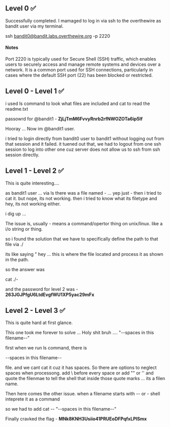 ## Level 0 ✅ 

Successfully completed. I mamaged to log in via ssh to the overthewire as bandit user via my terminal.

ssh bandit0@bandit.labs.overthewire.org -p 2220

#### Notes 
Port 2220 is typically used for Secure Shell (SSH) traffic, which enables users to securely access and manage remote systems and devices over a network. It is a common port used for SSH connections, particularly in cases where the default SSH port (22) has been blocked or restricted.

## Level 0 - Level 1 ✅ 

i used ls command to look what files are included and cat to read the readme.txt

passowrd for @bandit1 - **ZjLjTmM6FvvyRnrb2rfNWOZOTa6ip5If**

Hooray ... Now im @bandit1 user.

i tried to login directly from bandit0 user to bandit1 without logging out from that session and it failed. it tuened out that, we had to logout from one ssh session to log into other one cuz server does not allow us to ssh from ssh session directly. 

## Level 1 - Level 2 ✅ 

This is quite interesting.... 

as bandit1 user ... via ls there was a file named - ... yep just -
then i tried to cat it. but nope, its not working.
then i tried to know what its filetype and hey, its not working either.

i dig up ... 

The issue is, usually - means a command/opertor thing on unix/linux. like a i/o string or thing. 

so i found the solution that we have to specifically define the path to that file via ./ 

its like saying " hey ... this is where the file located and process it as shown in the path.

so the answer was

cat ./- 

and the password for level 2 was - **263JGJPfgU6LtdEvgfWU1XP5yac29mFx**

## Level 2 - Level 3 ✅ 

This is quite hard at first glance. 

This one took me forever to solve ... Holy shit bruh .... "--spaces in this filename--"


first when we run ls command, there is 

--spaces in this filename--

file. and we cant cat it cuz it has spaces.
So there are options to neglect spaces when processong. add \ before every space or add "" or '' and quote the filenmae to tell the shell that inside those quote marks ... its a filen name.

Then here comes the other issue.
when a filename starts with -- or -
shell inteprete it as a command

so we had to add 
cat -- "--spaces in this filename--"

Finally cravked the flag - **MNk8KNH3Usiio41PRUEoDFPqfxLPlSmx**


